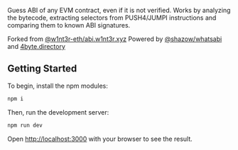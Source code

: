 Guess ABI of any EVM contract, even if it is not verified. Works by analyzing the bytecode,
extracting selectors from PUSH4/JUMPI instructions and comparing them to known ABI signatures.

Forked from <a href="https://github.com/w1nt3r-eth/abi.w1nt3r.xyz">@w1nt3r-eth/abi.w1nt3r.xyz</a>
Powered by <a href="https://github.com/shazow/whatsabi">@shazow/whatsabi</a> and <a href="https://www.4byte.directory/">4byte.directory</a>

## Getting Started

To begin, install the npm modules:

```bash
npm i
```

Then, run the development server:

```bash
npm run dev
```

Open [http://localhost:3000](http://localhost:3000) with your browser to see the result.
